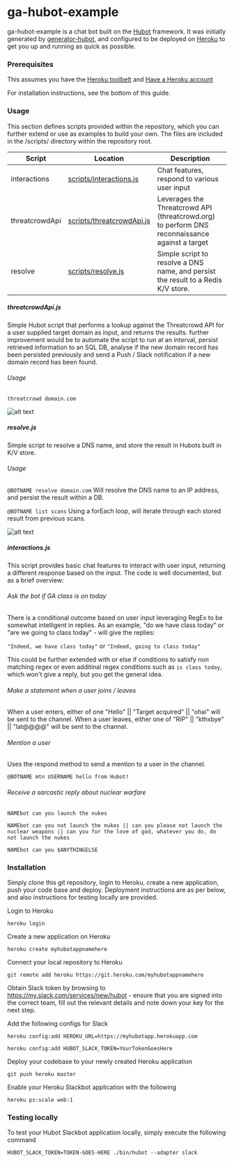 # ga-hubot-example

ga-hubot-example is a chat bot built on the [Hubot][hubot] framework. It was
initially generated by [generator-hubot][generator-hubot], and configured to be
deployed on [Heroku][heroku] to get you up and running as quick as possible.

[heroku]: http://www.heroku.com
[hubot]: http://hubot.github.com
[generator-hubot]: https://github.com/github/generator-hubot


### Prerequisites

This assumes you have the [Heroku toolbelt][heroku-toolbelt] and [Have a Heroku account][heroku]

[heroku-toolbelt]: https://toolbelt.heroku.com/
[heroku]: http://www.heroku.com

For installation instructions, see the bottom of this guide.

### Usage

This section defines scripts provided within the repository, which you can further extend or use as examples to build your own. The files are included in the /scripts/ directory within the repository root.

| Script | Location| Description|
| ------ | ------ | ------ |
| interactions | [scripts/interactions.js](scripts/interactions.js) | Chat features, respond to various user input
| threatcrowdApi | [scripts/threatcrowdApi.js](scripts/threatcrowdApi.js) | Leverages the Threatcrowd API (threatcrowd.org) to perform DNS reconnaissance against a target
| resolve | [scripts/resolve.js](scripts/resolve.js) | Simple script to resolve a DNS name, and persist the result to a Redis K/V store.

##### threatcrowdApi.js
Simple Hubot script that performs a lookup against the Threatcrowd API for a user supplied target domain as input, and returns the results. further improvement would be to automate the script to run at an interval, persist retrieved information to an SQL DB, analyse if the new domain record has been persisted previously and send a Push / Slack notification if a new domain record has been found.

###### Usage

`threatcrowd domain.com`

![alt text](http://i.imgur.com/nlGrMCO.png "Example 1")

##### resolve.js

Simple script to resolve a DNS name, and store the result in Hubots built in K/V store.

###### Usage

`@BOTNAME resolve domain.com`
Will resolve the DNS name to an IP address, and persist the result within a DB.

`@BOTNAME list scans`
Using a forEach loop, will iterate through each stored result from previous scans.

![alt text](http://i.imgur.com/hwnqBsL.png "Example 2")

##### interactions.js

This script provides basic chat features to interact with user input, returning a different response based on the input. The code is well documented, but as a brief overview:

###### Ask the bot if GA class is on today

There is a conditional outcome based on user input leveraging RegEx to be somewhat intelligent in replies. As an example, "do we have class today" or "are we going to class today" - will give the replies:

``"Indeed, we have class today"`` or ``"Indeed, going to class today"``

This could be further extended with or else if conditions to satisfy non matching regex or even additinal regex conditions such as `is class today`, which won't give a reply, but you get the general idea.

###### Make a statement when a user joins / leaves

When a user enters, either of one "Hello" || "Target acquired" || "ohai" will be sent to the channel.
When a user leaves, either one of "RIP" || "kthxbye" || "lat@@@@" will be sent to the channel.

###### Mention a user

Uses the respond method to send a mention to a user in the channel.

`@BOTNAME mtn USERNAME hello from Hubot!`


###### Receive a sarcastic reply about nuclear warfare

`NAMEbot can you launch the nukes`

`NAMEbot can you not launch the nukes || can you please not launch the nuclear weapons || can you for the love of god, whatever you do, do not launch the nukes`

`NAMEbot can you $ANYTHINGELSE`

### Installation

Simply clone this git repository, login to Heroku, create a new application, push your code base and deploy. Deployment instructions are as per below, and also instructions for testing locally are provided.

Login to Heroku

`heroku login`

Create a new application on Heroku

`heroku create myhubotappnamehere`

Connect your local repository to Heroku

`git remote add heroku https://git.heroku.com/myhubotappnamehere`

Obtain Slack token by browsing to https://my.slack.com/services/new/hubot - ensure that you are signed into the correct team, fill out the relevant details and note down your key for the next step.

Add the following configs for Slack

`heroku config:add HEROKU_URL=https://myhubotapp.herokuapp.com`

`heroku config:add HUBOT_SLACK_TOKEN=YourTokenGoesHere`

Deploy your codebase to your newly created Heroku application

`git push heroku master`

Enable your Heroku Slackbot application with the following

`heroku ps:scale web:1`

### Testing locally

To test your Hubot Slackbot application locally, simply execute the following command

`HUBOT_SLACK_TOKEN=TOKEN-GOES-HERE ./bin/hubot --adapter slack`
